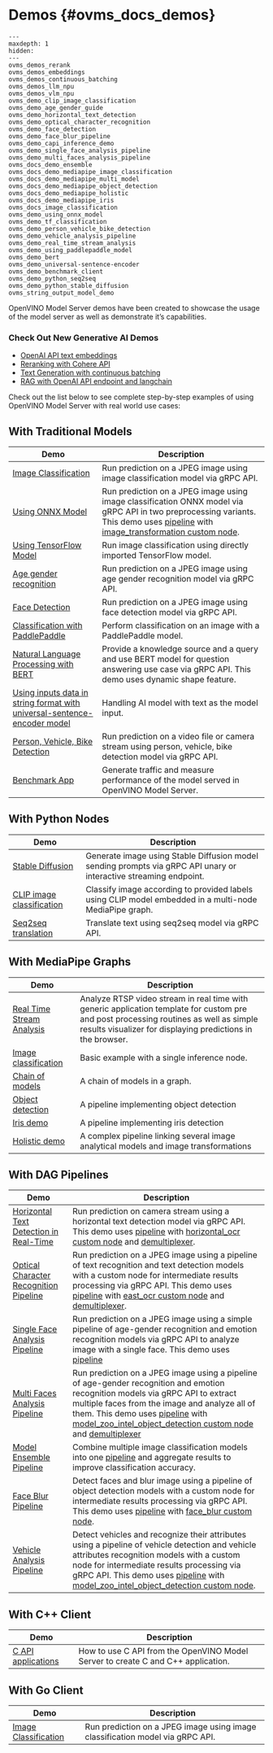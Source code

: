 # Demos {#ovms_docs_demos}

```{toctree}
---
maxdepth: 1
hidden:
---
ovms_demos_rerank
ovms_demos_embeddings
ovms_demos_continuous_batching
ovms_demos_llm_npu
ovms_demos_vlm_npu
ovms_demo_clip_image_classification
ovms_demo_age_gender_guide
ovms_demo_horizontal_text_detection
ovms_demo_optical_character_recognition
ovms_demo_face_detection
ovms_demo_face_blur_pipeline
ovms_demo_capi_inference_demo
ovms_demo_single_face_analysis_pipeline
ovms_demo_multi_faces_analysis_pipeline
ovms_docs_demo_ensemble
ovms_docs_demo_mediapipe_image_classification
ovms_docs_demo_mediapipe_multi_model
ovms_docs_demo_mediapipe_object_detection
ovms_docs_demo_mediapipe_holistic
ovms_docs_demo_mediapipe_iris
ovms_docs_image_classification
ovms_demo_using_onnx_model
ovms_demo_tf_classification
ovms_demo_person_vehicle_bike_detection
ovms_demo_vehicle_analysis_pipeline
ovms_demo_real_time_stream_analysis
ovms_demo_using_paddlepaddle_model
ovms_demo_bert
ovms_demo_universal-sentence-encoder
ovms_demo_benchmark_client
ovms_demo_python_seq2seq
ovms_demo_python_stable_diffusion
ovms_string_output_model_demo

```

OpenVINO Model Server demos have been created to showcase the usage of the model server as well as demonstrate it’s capabilities.
### Check Out New Generative AI Demos
 - [OpenAI API text embeddings ](embeddings/README.md)
 - [Reranking with Cohere API](rerank/README.md)
 - [Text Generation with continuous batching](continuous_batching/README.md)
 - [RAG with OpenAI API endpoint and langchain](https://github.com/openvinotoolkit/model_server/blob/main/demos/continuous_batching/rag/rag_demo.ipynb)

Check out the list below to see complete step-by-step examples of using OpenVINO Model Server with real world use cases:

## With Traditional Models
| Demo | Description |
|---|---|
|[Image Classification](image_classification/python/README.md)|Run prediction on a JPEG image using image classification model via gRPC API.|
|[Using ONNX Model](using_onnx_model/python/README.md)|Run prediction on a JPEG image using image classification ONNX model via gRPC API in two preprocessing variants. This demo uses [pipeline](../docs/dag_scheduler.md) with [image_transformation custom node](https://github.com/openvinotoolkit/model_server/tree/main/src/custom_nodes/image_transformation). |
|[Using TensorFlow Model](image_classification_using_tf_model/python/README.md)|Run image classification using directly imported TensorFlow model. |
|[Age gender recognition](age_gender_recognition/python/README.md) | Run prediction on a JPEG image using age gender recognition model via gRPC API.|
|[Face Detection](face_detection/python/README.md)|Run prediction on a JPEG image using face detection model via gRPC API.|
|[Classification with PaddlePaddle](classification_using_paddlepaddle_model/python/README.md)| Perform classification on an image with a PaddlePaddle model. |
|[Natural Language Processing with BERT](bert_question_answering/python/README.md)|Provide a knowledge source and a query and use BERT model for question answering use case via gRPC API. This demo uses dynamic shape feature. |
|[Using inputs data in string format with universal-sentence-encoder model](universal-sentence-encoder/README.md)| Handling AI model with text as the model input. |
|[Person, Vehicle, Bike Detection](person_vehicle_bike_detection/python/README.md)|Run prediction on a video file or camera stream using person, vehicle, bike detection model via gRPC API.|
|[Benchmark App](benchmark/python/README.md)|Generate traffic and measure performance of the model served in OpenVINO Model Server.|

## With Python Nodes
| Demo | Description |
|---|---|
|[Stable Diffusion](python_demos/stable_diffusion/README.md) | Generate image using Stable Diffusion model sending prompts via gRPC API unary or interactive streaming endpoint.|
|[CLIP image classification](python_demos/clip_image_classification/README.md) | Classify image according to provided labels using CLIP model embedded in a multi-node MediaPipe graph.|
|[Seq2seq translation](python_demos/seq2seq_translation/README.md) | Translate text using seq2seq model via gRPC API.|

## With MediaPipe Graphs
| Demo | Description |
|---|---|
|[Real Time Stream Analysis](real_time_stream_analysis/python/README.md)| Analyze RTSP video stream in real time with generic application template for custom pre and post processing routines as well as simple results visualizer for displaying predictions in the browser. |
|[Image classification](./mediapipe/image_classification/README.md)| Basic example with a single inference node. |
|[Chain of models](./mediapipe/image_classification/README.md)| A chain of models in a graph. |
|[Object detection](./mediapipe/object_detection/README.md)| A pipeline implementing object detection |
|[Iris demo](./mediapipe/object_detection/README.md)| A pipeline implementing iris detection |
|[Holistic demo](./mediapipe/holistic_tracking/README.md)| A complex pipeline linking several image analytical models and image transformations |

## With DAG Pipelines
| Demo | Description |
|---|---|
|[Horizontal Text Detection in Real-Time](horizontal_text_detection/python/README.md) | Run prediction on camera stream using a horizontal text detection model via gRPC API. This demo uses [pipeline](../docs/dag_scheduler.md) with [horizontal_ocr custom node](https://github.com/openvinotoolkit/model_server/tree/main/src/custom_nodes/horizontal_ocr) and [demultiplexer](../docs/demultiplexing.md). |
|[Optical Character Recognition Pipeline](optical_character_recognition/python/README.md) | Run prediction on a JPEG image using a pipeline of text recognition and text detection models with a custom node for intermediate results processing via gRPC API. This demo uses [pipeline](../docs/dag_scheduler.md) with [east_ocr custom node](https://github.com/openvinotoolkit/model_server/tree/main/src/custom_nodes/east_ocr) and [demultiplexer](../docs/demultiplexing.md). |
|[Single Face Analysis Pipeline](single_face_analysis_pipeline/python/README.md)|Run prediction on a JPEG image using a simple pipeline of age-gender recognition and emotion recognition models via gRPC API to analyze image with a single face. This demo uses [pipeline](../docs/dag_scheduler.md) |
|[Multi Faces Analysis Pipeline](multi_faces_analysis_pipeline/python/README.md)|Run prediction on a JPEG image using a pipeline of age-gender recognition and emotion recognition models via gRPC API to extract multiple faces from the image and analyze all of them. This demo uses [pipeline](../docs/dag_scheduler.md) with [model_zoo_intel_object_detection custom node](https://github.com/openvinotoolkit/model_server/tree/main/src/custom_nodes/model_zoo_intel_object_detection) and [demultiplexer](../docs/demultiplexing.md) |
|[Model Ensemble Pipeline](model_ensemble/python/README.md)|Combine multiple image classification models into one [pipeline](../docs/dag_scheduler.md) and aggregate results to improve classification accuracy. |
|[Face Blur Pipeline](face_blur/python/README.md)|Detect faces and blur image using a pipeline of object detection models with a custom node for intermediate results processing via gRPC API. This demo uses [pipeline](../docs/dag_scheduler.md) with [face_blur custom node](https://github.com/openvinotoolkit/model_server/tree/main/src/custom_nodes/face_blur). |
|[Vehicle Analysis Pipeline](vehicle_analysis_pipeline/python/README.md)|Detect vehicles and recognize their attributes using a pipeline of vehicle detection and vehicle attributes recognition models with a custom node for intermediate results processing via gRPC API. This demo uses [pipeline](../docs/dag_scheduler.md) with [model_zoo_intel_object_detection custom node](https://github.com/openvinotoolkit/model_server/tree/main/src/custom_nodes/model_zoo_intel_object_detection). |

## With C++ Client
| Demo | Description |
|---|---|
|[C API applications](c_api_minimal_app/README.md)|How to use C API from the OpenVINO Model Server to create C and C++ application.|

## With Go Client
| Demo | Description |
|---|---|
|[Image Classification](image_classification/go/README.md)|Run prediction on a JPEG image using image classification model via gRPC API.|


